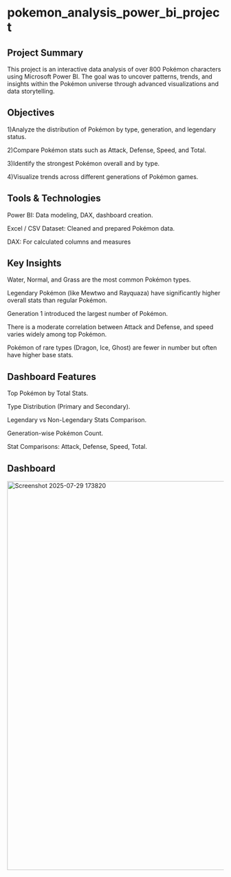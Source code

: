 # pokemon_analysis_power_bi_project

## Project Summary
This project is an interactive data analysis of over 800 Pokémon characters using Microsoft Power BI. The goal was to uncover patterns, trends, and insights within the Pokémon universe through advanced visualizations and data storytelling.

## Objectives
1)Analyze the distribution of Pokémon by type, generation, and legendary status.

2)Compare Pokémon stats such as Attack, Defense, Speed, and Total.

3)Identify the strongest Pokémon overall and by type.

4)Visualize trends across different generations of Pokémon games.

## Tools & Technologies
Power BI: Data modeling, DAX, dashboard creation.

Excel / CSV Dataset: Cleaned and prepared Pokémon data.

DAX: For calculated columns and measures

## Key Insights
Water, Normal, and Grass are the most common Pokémon types.

Legendary Pokémon (like Mewtwo and Rayquaza) have significantly higher overall stats than regular Pokémon.

Generation 1 introduced the largest number of Pokémon.

There is a moderate correlation between Attack and Defense, and speed varies widely among top Pokémon.

Pokémon of rare types (Dragon, Ice, Ghost) are fewer in number but often have higher base stats.

 ## Dashboard Features
Top Pokémon by Total Stats.

Type Distribution (Primary and Secondary).

Legendary vs Non-Legendary Stats Comparison.

Generation-wise Pokémon Count.

Stat Comparisons: Attack, Defense, Speed, Total.

## Dashboard 

<img width="1608" height="904" alt="Screenshot 2025-07-29 173820" src="https://github.com/user-attachments/assets/f4007a67-9898-451e-9368-e023d8f7a1ed" />





